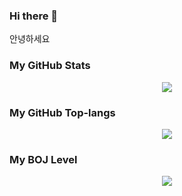 ### Hi there 👋

안녕하세요   

### My GitHub Stats   
<p align="center"> 
  <img src="https://github-readme-stats.vercel.app/api?username=sk-choi&show_icons=true&theme=cobalt"/>
</a>
<!-- 깃허브 스탯-->

### My GitHub Top-langs 
<p align="center"> 
  <img src="https://github-readme-stats.vercel.app/api/top-langs/?username=sk-choi&layout=compact&theme=onedark"/>
</a>
<!-- 깃허브 Top-langs-->

### My BOJ Level
<p align="center"> 
  <img src="http://mazassumnida.wtf/api/generate_badge?boj=lieben0711)](https://solved.ac/lieben0711)"/>
</a>
<!-- 백준 레벨-->

<!--
**sk-choi/sk-choi** is a ✨ _special_ ✨ repository because its `README.md` (this file) appears on your GitHub profile.

Here are some ideas to get you started:

- 🔭 I’m currently working on ...
- 🌱 I’m currently learning ...
- 👯 I’m looking to collaborate on ...
- 🤔 I’m looking for help with ...
- 💬 Ask me about ...
- 📫 How to reach me: ...
- 😄 Pronouns: ...
- ⚡ Fun fact: ...
-->
